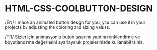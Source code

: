 # HTML-CSS-COOLBUTTON-DESIGN

/EN/ I made an animated button design for you, you can use it in your projects by adjusting the coloring and sizing values.  

/TR/ Sizler için animasyonlu buton tasarımı yaptım renklendirme ve boyutlandırma değerlerini ayarlayarak projelerinizde kullanabilirsiniz.
